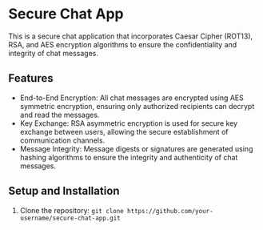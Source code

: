 # Secure Chat App

This is a secure chat application that incorporates Caesar Cipher (ROT13), RSA, and AES encryption algorithms to ensure the confidentiality and integrity of chat messages.

## Features

- End-to-End Encryption: All chat messages are encrypted using AES symmetric encryption, ensuring only authorized recipients can decrypt and read the messages.
- Key Exchange: RSA asymmetric encryption is used for secure key exchange between users, allowing the secure establishment of communication channels.
- Message Integrity: Message digests or signatures are generated using hashing algorithms to ensure the integrity and authenticity of chat messages.

## Setup and Installation

1. Clone the repository:
```git clone https://github.com/your-username/secure-chat-app.git```



